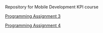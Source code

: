 Repository for Mobile Development KPI course

[Programming Assignment 3](https://github.com/AlexPraefectus/MobileDevelopment/blob/main/readme/L3_README.md)

[Programming Assignment 4](https://github.com/AlexPraefectus/MobileDevelopment/blob/main/readme/L4_README.md)
